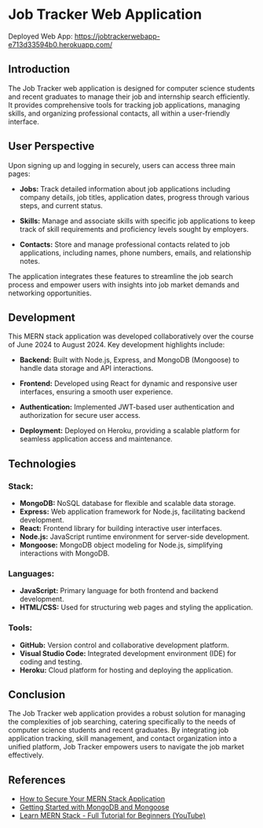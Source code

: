 # Job Tracker Web Application

Deployed Web App: https://jobtrackerwebapp-e713d33594b0.herokuapp.com/

## Introduction

The Job Tracker web application is designed for computer science students and recent graduates to manage their job and internship search efficiently. It provides comprehensive tools for tracking job applications, managing skills, and organizing professional contacts, all within a user-friendly interface.

## User Perspective

Upon signing up and logging in securely, users can access three main pages:

- **Jobs:** Track detailed information about job applications including company details, job titles, application dates, progress through various steps, and current status.
  
- **Skills:** Manage and associate skills with specific job applications to keep track of skill requirements and proficiency levels sought by employers.
  
- **Contacts:** Store and manage professional contacts related to job applications, including names, phone numbers, emails, and relationship notes.

The application integrates these features to streamline the job search process and empower users with insights into job market demands and networking opportunities.

## Development

This MERN stack application was developed collaboratively over the course of June 2024 to August 2024. Key development highlights include:

- **Backend:** Built with Node.js, Express, and MongoDB (Mongoose) to handle data storage and API interactions.
  
- **Frontend:** Developed using React for dynamic and responsive user interfaces, ensuring a smooth user experience.
  
- **Authentication:** Implemented JWT-based user authentication and authorization for secure user access.
  
- **Deployment:** Deployed on Heroku, providing a scalable platform for seamless application access and maintenance.

## Technologies

### Stack:
- **MongoDB:** NoSQL database for flexible and scalable data storage.
- **Express:** Web application framework for Node.js, facilitating backend development.
- **React:** Frontend library for building interactive user interfaces.
- **Node.js:** JavaScript runtime environment for server-side development.
- **Mongoose:** MongoDB object modeling for Node.js, simplifying interactions with MongoDB.

### Languages:
- **JavaScript:** Primary language for both frontend and backend development.
- **HTML/CSS:** Used for structuring web pages and styling the application.

### Tools:
- **GitHub:** Version control and collaborative development platform.
- **Visual Studio Code:** Integrated development environment (IDE) for coding and testing.
- **Heroku:** Cloud platform for hosting and deploying the application.

## Conclusion

The Job Tracker web application provides a robust solution for managing the complexities of job searching, catering specifically to the needs of computer science students and recent graduates. By integrating job application tracking, skill management, and contact organization into a unified platform, Job Tracker empowers users to navigate the job market effectively.

## References

- [How to Secure Your MERN Stack Application](https://www.freecodecamp.org/news/how-to-secure-your-mern-stack-application/)
- [Getting Started with MongoDB and Mongoose](https://www.mongodb.com/developer/languages/javascript/getting-started-with-mongodb-and-mongoose/)
- [Learn MERN Stack - Full Tutorial for Beginners (YouTube)](https://www.youtube.com/watch?v=5_7uz6bErpY)
